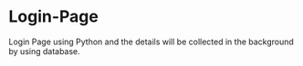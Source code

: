 # Login-Page
Login Page using Python and the details will be collected in the background by using database.
